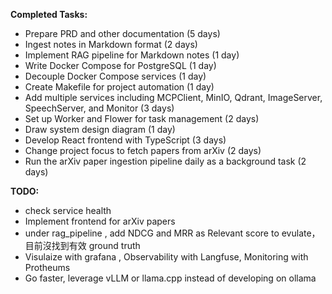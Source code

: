 **Completed Tasks:**

* Prepare PRD and other documentation (5 days)
* Ingest notes in Markdown format (2 days)
* Implement RAG pipeline for Markdown notes (1 day)
* Write Docker Compose for PostgreSQL (1 day)
* Decouple Docker Compose services (1 day)
* Create Makefile for project automation (1 day)
* Add multiple services including MCPClient, MinIO, Qdrant, ImageServer, SpeechServer, and Monitor (3 days)
* Set up Worker and Flower for task management (2 days)
* Draw system design diagram (1 day)
* Develop React frontend with TypeScript (3 days)
* Change project focus to fetch papers from arXiv (2 days)
* Run the arXiv paper ingestion pipeline daily as a background task (2 days)

**TODO:**
* check service health
* Implement frontend for arXiv papers
* under rag_pipeline , add NDCG and MRR as Relevant score to evulate，目前沒找到有效 ground truth
* Visulaize with grafana , Observability with Langfuse, Monitoring with Protheums
* Go faster, leverage vLLM or llama.cpp instead of developing on ollama